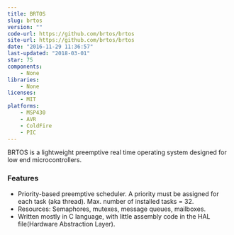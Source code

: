 ```yaml
---
title: BRTOS
slug: brtos
version: ""
code-url: https://github.com/brtos/brtos
site-url: https://github.com/brtos/brtos
date: "2016-11-29 11:36:57"
last-updated: "2018-03-01"
star: 75
components:
    - None
libraries:
    - None
licenses:
    - MIT
platforms:
    - MSP430
    - AVR
    - ColdFire
    - PIC
---
```

BRTOS is a lightweight preemptive real time operating system designed for low end microcontrollers.

<!--more-->

### Features

- Priority-based preemptive scheduler. A priority must be assigned for each task (aka thread). Max. number of installed tasks = 32.
- Resources: Semaphores, mutexes, message queues, mailboxes.
- Written mostly in C language, with little assembly code in the HAL file(Hardware Abstraction Layer).

<!--github-projects-->